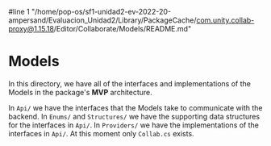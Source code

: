 #line 1 "/home/pop-os/sf1-unidad2-ev-2022-20-ampersand/Evaluacion_Unidad2/Library/PackageCache/com.unity.collab-proxy@1.15.18/Editor/Collaborate/Models/README.md"
# Models
In this directory, we have all of the interfaces and implementations of the Models in the package's **MVP** architecture.

In `Api/` we have the interfaces that the Models take to communicate with the backend.
In `Enums/` and `Structures/` we have the supporting data structures for the interfaces in `Api/`.
In `Providers/` we have the implementations of the interfaces in `Api/`. At this moment only `Collab.cs` exists.
